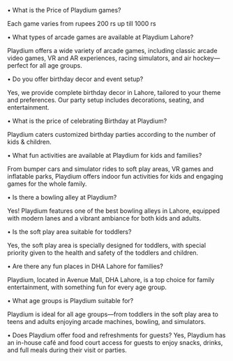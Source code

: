 •	What is the Price of Playdium games?

Each game varies from rupees 200 rs up till 1000 rs


•	What types of arcade games are available at Playdium Lahore?

Playdium offers a wide variety of arcade games, including classic arcade video games, VR and AR experiences, racing simulators, and air hockey—perfect for all age groups.


•	Do you offer birthday decor and event setup?

Yes, we provide complete birthday decor in Lahore, tailored to your theme and preferences. Our party setup includes decorations, seating, and entertainment.


•	What is the price of celebrating Birthday at Playdium?

Playdium caters customized birthday parties according to the number of kids & children.


•	What fun activities are available at Playdium for kids and families?

From bumper cars and simulator rides to soft play areas, VR games and inflatable parks, Playdium offers indoor fun activities for kids and engaging games for the whole family.


•	Is there a bowling alley at Playdium?

Yes! Playdium features one of the best bowling alleys in Lahore, equipped with modern lanes and a vibrant ambiance for both kids and adults.


•	Is the soft play area suitable for toddlers?

Yes, the soft play area is specially designed for toddlers, with special priority given to the health and safety of the toddlers and children. 


•	Are there any fun places in DHA Lahore for families?

Playdium, located in Avenue Mall, DHA Lahore, is a top choice for family entertainment, with something fun for every age group.


•	What age groups is Playdium suitable for?

Playdium is ideal for all age groups—from toddlers in the soft play area to teens and adults enjoying arcade machines, bowling, and simulators.


•	Does Playdium offer food and refreshments for guests?
Yes, Playdium has an in-house café and food court access for guests to enjoy snacks, drinks, and full meals during their visit or parties.
